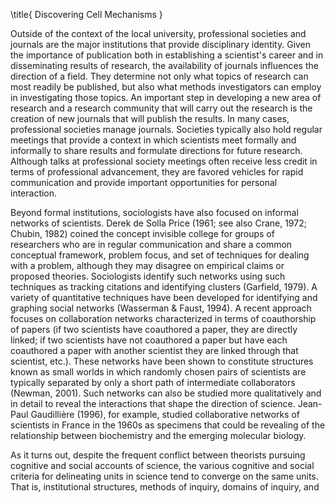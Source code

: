 \title{
Discovering Cell Mechanisms
}

Outside of the context of the local university, professional societies and journals are the major institutions that provide disciplinary identity. Given the importance of publication both in establishing a scientist's career and in disseminating results of research, the availability of journals influences the direction of a field. They determine not only what topics of research can most readily be published, but also what methods investigators can employ in investigating those topics. An important step in developing a new area of research and a research community that will carry out the research is the creation of new journals that will publish the results. In many cases, professional societies manage journals. Societies typically also hold regular meetings that provide a context in which scientists meet formally and informally to share results and formulate directions for future research. Although talks at professional society meetings often receive less credit in terms of professional advancement, they are favored vehicles for rapid communication and provide important opportunities for personal interaction.

Beyond formal institutions, sociologists have also focused on informal networks of scientists. Derek de Solla Price (1961; see also Crane, 1972; Chubin, 1982) coined the concept invisible college for groups of researchers who are in regular communication and share a common conceptual framework, problem focus, and set of techniques for dealing with a problem, although they may disagree on empirical claims or proposed theories. Sociologists identify such networks using such techniques as tracking citations and identifying clusters (Garfield, 1979). A variety of quantitative techniques have been developed for identifying and graphing social networks (Wasserman \& Faust, 1994). A recent approach focuses on collaboration networks characterized in terms of coauthorship of papers (if two scientists have coauthored a paper, they are directly linked; if two scientists have not coauthored a paper but have each coauthored a paper with another scientist they are linked through that scientist, etc.). These networks have been shown to constitute structures known as small worlds in which randomly chosen pairs of scientists are typically separated by only a short path of intermediate collaborators (Newman, 2001). Such networks can also be studied more qualitatively and in detail to reveal the interactions that shape the direction of science. Jean-Paul Gaudillière (1996), for example, studied collaborative networks of scientists in France in the 1960s as specimens that could be revealing of the relationship between biochemistry and the emerging molecular biology.

As it turns out, despite the frequent conflict between theorists pursuing cognitive and social accounts of science, the various cognitive and social criteria for delineating units in science tend to converge on the same units. That is, institutional structures, methods of inquiry, domains of inquiry, and
